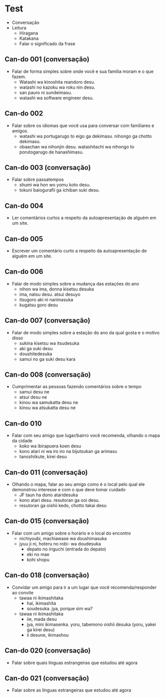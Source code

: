 # Test

- Conversação
- Leitura
  - Hiragana
  - Katakana
  - Falar o significado da frase

## Can-do 001 (conversação)

- Falar de forma simples sobre onde você e sua família moram e o que fazem.
  - Watashi wa kinoshita reandoro desu. 
  - watashi no kazoku wa roku nin desu.
  - san pauro ni sundeimasu.
  - watashi wa software engineer desu.

## Can-do 002

- Falar sobre os idiomas que você usa para conversar com familiares e amigos.
  - watashi wa portugarugo to eigo ga dekimasu. nihongo ga chotto dekimasu.
  - obaachan wa nihonjin desu. watashitachi wa nihongo to porutogarugo de hanashimasu.

## Can-do 003 (conversação)

- Falar sobre passatempos
  - shumi wa hon wo yomu koto desu.
  - tokuni baiogurafii ga ichiban suki desu.

## Can-do 004

- Ler comentários curtos a respeito da autoapresentação de alguém em um site.

## Can-do 005

- Escrever um comentário curto a respeito da autoapresentação de alguém em um site.

## Can-do 006

- Falar de modo simples sobre a mudança das estações do ano
  - nihon wa ima, donna kisetsu desuka
  - ima, natsu desu. atsui desuyo
  - itsugoro aki ni narimasuka
  - kugatsu goro desu

## Can-do 007 (conversação)

- Falar de modo simples sobre a estação do ano da qual gosta e o motivo disso
  - sukina kisetsu wa itsudesuka
  - aki ga suki desu
  - doushitedesuka
  - samui no ga suki desu kara

## Can-do 008 (conversação)

- Cumprimentar as pessoas fazendo comentários sobre o tempo
  - samui desu ne
  - atsui desu ne
  - kinou wa samukatta desu ne
  - kinou wa atsukatta desu ne

## Can-do 010

- Falar com seu amigo que lugar/bairro você recomenda, olhando o mapa da cidade
  - koko wa ibirapuera koen desu
  - kono atari ni wa iro iro na bijutsukan ga arimasu
  - tanoshiikute, kirei desu

## Can-do 011 (conversação)

- Olhando o mapa, falar ao seu amigo como é o local pelo qual ele demonstrou interesse e com o que deve tomar cuidado
  - JF taun ha dono ataridesuka
  - kono atari desu. resutoran ga ooi desu.
  - resutoran ga oishii kedo, chotto takai desu

## Can-do 015 (conversação)

- Falar com um amigo sobre o horário e o local do encontro
  - nichiyoubi, machiawase wa doushimasuka
  - jyuu ji ni, hoteru no robi- wa doudesuka
    - depato no iriguchi (entrada do depato)
    - eki no mae
    - kohi shopu

## Can-do 018 (conversação)

- Convidar um amigo para ir a um lugar que você recomenda/responder ao convite
  - tawaa ni ikimashitaka
    - hai, ikimashita
    - soudesuka. jya, porque sim wa?
  - tawaa ni ikimashitaka
    - iie, mada desu
    - jya, mini ikimasenka. yoru, tabemono oishii desuka (yoru, yakei ga kirei desu)
    - ii desune, ikimashou

## Can-do 020 (conversação)

- Falar sobre quais línguas estrangeiras que estudou até agora

## Can-do 021 (conversação)

- Falar sobre as línguas estrangeiras que estudou até agora
